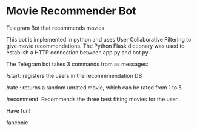 # Movie Recommender Bot
Telegram Bot that recommends movies.


This bot is implemented in python and uses User Collaborative Filtering to give movie recommendations.
The Python Flask dictionary was used to establish a HTTP connection between app.py and bot.py.


The Telegram bot takes 3 commands from as messages:

/start: registers the users in the recommmendation DB

/rate : returns a random unrated movie, which can be rated from 1 to 5

/recommend: Recommends the three best fitting movies for the user.


Have fun!

fanconic
